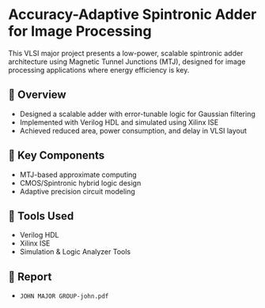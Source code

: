 # Accuracy-Adaptive Spintronic Adder for Image Processing

This VLSI major project presents a low-power, scalable spintronic adder architecture using Magnetic Tunnel Junctions (MTJ), designed for image processing applications where energy efficiency is key.

## 📌 Overview
- Designed a scalable adder with error-tunable logic for Gaussian filtering
- Implemented with Verilog HDL and simulated using Xilinx ISE
- Achieved reduced area, power consumption, and delay in VLSI layout

## 🧪 Key Components
- MTJ-based approximate computing
- CMOS/Spintronic hybrid logic design
- Adaptive precision circuit modeling

## 🧰 Tools Used
- Verilog HDL
- Xilinx ISE
- Simulation & Logic Analyzer Tools

## 📄 Report
- `JOHN MAJOR GROUP-john.pdf`
